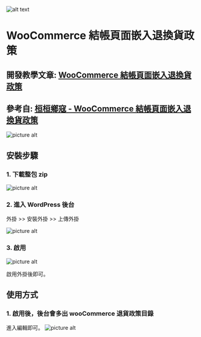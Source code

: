 ![alt text](https://it-monk.com/wp-content/uploads/2020/05/cropped-ITMOCK_Logo-03-1-2048x277.png)


# WooCommerce 結帳頁面嵌入退換貨政策

 
## 開發教學文章: [WooCommerce 結帳頁面嵌入退換貨政策](https://it-monk.com/自製-wp-外掛-woocommerce-結帳頁面嵌入退換貨政策/) ##

## 參考自: [桓桓鄉寇 - WooCommerce 結帳頁面嵌入退換貨政策](https://huanyichuang.com/2020/05/20/wc-checkout-refund-policy/) ##

![picture alt](https://it-monk.com/wp-content/uploads/2020/06/done-01.jpg)

## 安裝步驟 ##

### 1. 下載整包 zip ###

![picture alt](https://it-monk.com/wp-content/uploads/2020/05/aabbcc.png "it monk")

### 2. 進入 WordPress 後台 ###

外掛 >> 安裝外掛 >> 上傳外掛
 
![picture alt](https://it-monk.com/wp-content/uploads/2020/05/擷取-2.jpg)


### 3. 啟用 ###
![picture alt](https://it-monk.com/wp-content/uploads/2020/06/未命名-1-01.jpg)

啟用外掛後即可。

## 使用方式 ##

### 1. 啟用後，後台會多出 wooCommerce 退貨政策目錄 ###

進入編輯即可。
![picture alt](https://it-monk.com/wp-content/uploads/2020/06/abcd.jpg)
